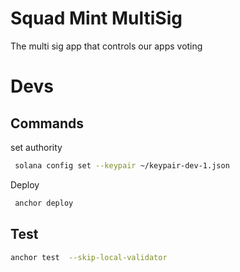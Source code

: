 # Squad Mint MultiSig

The multi sig app that controls our apps voting

# Devs

## Commands

set authority
```sh
 solana config set --keypair ~/keypair-dev-1.json
```

Deploy
```sh
 anchor deploy
```

## Test

```sh
anchor test  --skip-local-validator
```
